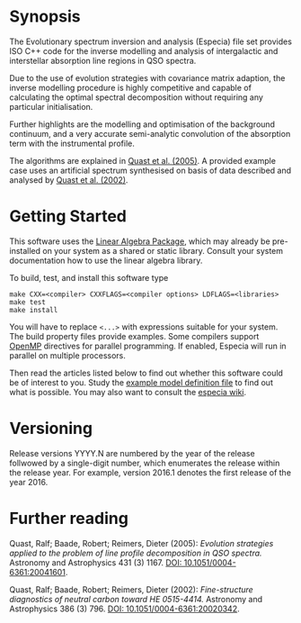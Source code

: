 # Synopsis

The Evolutionary spectrum inversion and analysis (Especia) file set
provides ISO C++ code for the inverse modelling and analysis of intergalactic and
interstellar absorption line regions in QSO spectra.

Due to the use of evolution strategies with covariance matrix adaption, the inverse
modelling procedure is highly competitive and capable of calculating the optimal
spectral decomposition without requiring any particular initialisation.

Further highlights are the modelling and optimisation of the background continuum,
and a very accurate semi-analytic convolution of the absorption term with the
instrumental profile.

The algorithms are explained in
[Quast et al. (2005)](http://dx.doi.org/10.1051/0004-6361:20041601).
A provided example case uses an artificial spectrum synthesised on basis of
data described and analysed by
[Quast et al. (2002)](http://dx.doi.org/10.1051/0004-6361:20020342).

# Getting Started

This software uses the [Linear Algebra Package](http://www.netlib.org/lapack/),
which may already be pre-installed on your system as a shared or static library. Consult
your system documentation how to use the linear algebra library.

To build, test, and install this software type

    make CXX=<compiler> CXXFLAGS=<compiler options> LDFLAGS=<libraries>
    make test
    make install

You will have to replace `<...>` with expressions suitable for your system. The build property
files provide examples. Some compilers support [OpenMP](http://www.openmp.org) directives for
parallel programming. If enabled, Especia will run in parallel on multiple processors. 

Then read the articles listed below to find out whether this software could be of interest
to you. Study the [example model definition file](src/test/resources/example.in) to find out
what is possible. You may also want to consult the [especia wiki](https://github.com/octoflar/especia/wiki).

# Versioning

Release versions YYYY.N are numbered by the year of the release follwowed by a
single-digit number, which enumerates the release within the release year. For
example, version 2016.1 denotes the first release of the year 2016.

# Further reading

Quast, Ralf; Baade, Robert; Reimers, Dieter (2005): *Evolution strategies applied to the problem of line profile decomposition in QSO spectra.*
Astronomy and Astrophysics 431 (3) 1167.
[DOI: 10.1051/0004-6361:20041601](http://dx.doi.org/10.1051/0004-6361:20041601).

Quast, Ralf; Baade, Robert; Reimers, Dieter (2002): *Fine-structure diagnostics of neutral carbon toward HE 0515-4414.*
Astronomy and Astrophysics 386 (3) 796.
[DOI: 10.1051/0004-6361:20020342](http://dx.doi.org/10.1051/0004-6361:20020342).

